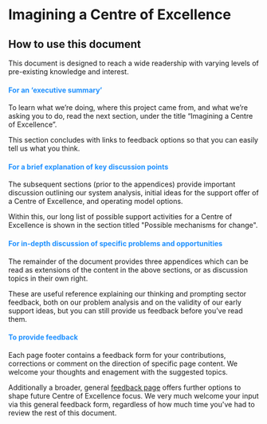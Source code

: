 # Imagining a Centre of Excellence

## How to use this document

This document is designed to reach a wide readership with varying levels of pre-existing knowledge and interest. 



#### <span style="color:dodgerblue">For an ‘executive summary’</span>

To learn what we’re doing, where this project came from, and what we’re asking you to do, read the next section, under the title “Imagining a Centre of Excellence”. 

This section concludes with links to feedback options so that you can easily tell us what you think.

 

#### <span style="color:dodgerblue">For a brief explanation of key discussion points</span>

The subsequent sections (prior to the appendices) provide important discussion outlining our system analysis, initial ideas for the support offer of a Centre of Excellence, and operating model options.

Within this, our long list of possible support activities for a Centre of Excellence is shown in the section titled "Possible mechanisms for change". 

 

#### <span style="color:dodgerblue">For in-depth discussion of specific problems and opportunities</span>

The remainder of the document provides three appendices which can be read as extensions of the content in the above sections, or as discussion topics in their own right. 

These are useful reference explaining our thinking and prompting sector feedback, both on our problem analysis and on the validity of our early support ideas, but you can still provide us feedback before you’ve read them. 

 

#### <span style="color:dodgerblue">To provide feedback </span>


Each page footer contains a feedback form for your contributions, corrections or comment on the direction of specific page content. We welcome your thoughts and enagement with the suggested topics.  

Additionally a broader, general [feedback page](feedback.md) offers further options to shape future Centre of Excellence focus. We very much welcome your input via this general feedback form, regardless of how much time you've had to review the rest of this document.


